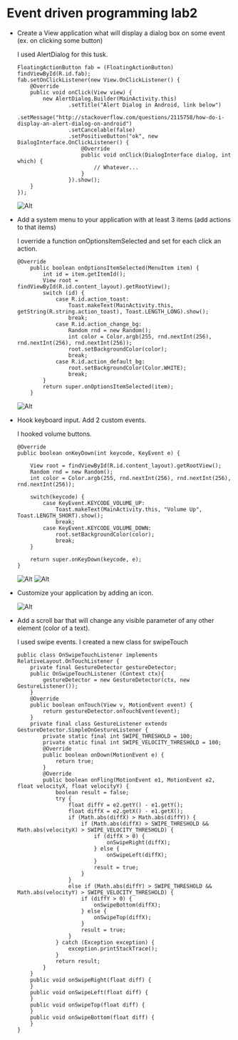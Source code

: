 # Event driven programming lab2

- Create a View application what will display a dialog box on some event (ex. on clicking some button)

  I used AlertDialog for this tusk.

  ```
  FloatingActionButton fab = (FloatingActionButton) findViewById(R.id.fab);
  fab.setOnClickListener(new View.OnClickListener() {
      @Override
      public void onClick(View view) {
          new AlertDialog.Builder(MainActivity.this)
                  .setTitle("Alert Dialog in Android, link below")
                  .setMessage("http://stackoverflow.com/questions/2115758/how-do-i-display-an-alert-dialog-on-android")
                  .setCancelable(false)
                  .setPositiveButton("ok", new DialogInterface.OnClickListener() {
                      @Override
                      public void onClick(DialogInterface dialog, int which) {
                          // Whatever...
                      }
                  }).show();
      }
  });
  ```

  ![Alt](images/lab#2-2.gif)

- Add a system menu to your application with at least 3 items (add actions to that items)

  I override a function onOptionsItemSelected and set for each click an action.

  ```
  @Override
      public boolean onOptionsItemSelected(MenuItem item) {
          int id = item.getItemId();
          View root = findViewById(R.id.content_layout).getRootView();
          switch (id) {
              case R.id.action_toast:
                  Toast.makeText(MainActivity.this, getString(R.string.action_toast), Toast.LENGTH_LONG).show();
                  break;
              case R.id.action_change_bg:
                  Random rnd = new Random();
                  int color = Color.argb(255, rnd.nextInt(256), rnd.nextInt(256), rnd.nextInt(256));
                  root.setBackgroundColor(color);
                  break;
              case R.id.action_default_bg:
                  root.setBackgroundColor(Color.WHITE);
                  break;
          }
          return super.onOptionsItemSelected(item);
      }
  ```

  ![Alt](images/lab#2-1.gif)

- Hook keyboard input. Add 2 custom events.

  I hooked volume buttons.

  ```
  @Override
  public boolean onKeyDown(int keycode, KeyEvent e) {

      View root = findViewById(R.id.content_layout).getRootView();
      Random rnd = new Random();
      int color = Color.argb(255, rnd.nextInt(256), rnd.nextInt(256), rnd.nextInt(256));

      switch(keycode) {
          case KeyEvent.KEYCODE_VOLUME_UP:
              Toast.makeText(MainActivity.this, "Volume Up", Toast.LENGTH_SHORT).show();
              break;
          case KeyEvent.KEYCODE_VOLUME_DOWN:
              root.setBackgroundColor(color);
              break;
      }

      return super.onKeyDown(keycode, e);
  }
  ```

  ![Alt](images/lab#2-3.gif)
  ![Alt](images/lab#2-4.gif)

- Customize your application by adding an icon.

  ![Alt](images/lab#2-1.gif)

- Add a scroll bar that will change any visible parameter of any other element (color of a text).

  I used swipe events. I created a new class for swipeTouch

  ```
  public class OnSwipeTouchListener implements RelativeLayout.OnTouchListener {
      private final GestureDetector gestureDetector;
      public OnSwipeTouchListener (Context ctx){
          gestureDetector = new GestureDetector(ctx, new GestureListener());
      }
      @Override
      public boolean onTouch(View v, MotionEvent event) {
          return gestureDetector.onTouchEvent(event);
      }
      private final class GestureListener extends GestureDetector.SimpleOnGestureListener {
          private static final int SWIPE_THRESHOLD = 100;
          private static final int SWIPE_VELOCITY_THRESHOLD = 100;
          @Override
          public boolean onDown(MotionEvent e) {
              return true;
          }
          @Override
          public boolean onFling(MotionEvent e1, MotionEvent e2, float velocityX, float velocityY) {
              boolean result = false;
              try {
                  float diffY = e2.getY() - e1.getY();
                  float diffX = e2.getX() - e1.getX();
                  if (Math.abs(diffX) > Math.abs(diffY)) {
                      if (Math.abs(diffX) > SWIPE_THRESHOLD && Math.abs(velocityX) > SWIPE_VELOCITY_THRESHOLD) {
                          if (diffX > 0) {
                              onSwipeRight(diffX);
                          } else {
                              onSwipeLeft(diffX);
                          }
                          result = true;
                      }
                  }
                  else if (Math.abs(diffY) > SWIPE_THRESHOLD && Math.abs(velocityY) > SWIPE_VELOCITY_THRESHOLD) {
                      if (diffY > 0) {
                          onSwipeBottom(diffX);
                      } else {
                          onSwipeTop(diffX);
                      }
                      result = true;
                  }
              } catch (Exception exception) {
                  exception.printStackTrace();
              }
              return result;
          }
      }
      public void onSwipeRight(float diff) {
      }
      public void onSwipeLeft(float diff) {
      }
      public void onSwipeTop(float diff) {
      }
      public void onSwipeBottom(float diff) {
      }
  }
  ```

